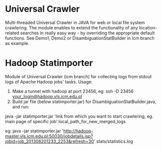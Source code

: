 Universal Crawler
=======

Multi-threaded Universal Crawler in JAVA for web or local file system crawlering. The module enables to extend the functionality of any location-related searches in really easy way - by overriding the appropriate default functions.
See Demo1, Demo2 or DisambiguationStatBuilder in icm branch as example.


Hadoop Statimporter
=======

Module of Universal Crawler (icm branch) for collecting logs from stdout logs of Apache Hadoop jobs' tasks.
Usage:

1. Make a tunnel with hadoop at port 23456, eg:
ssh -D 23456 your_login@hadoop.vls.icm.edu.pl
2. Build jar file (below statimporter.jar) for DisambiguationStatBuilder.java, and run:

java -jar statimporter.jar 'link from which you want to start crawlering, eg. main page of specific job' local_path_for_new_merged_logs

eg:
java -jar statimporter.jar 'http://hadoop-master.vls.icm.edu.pl:50030/jobdetails.jsp?jobid=job_201308201233_2253&refresh=30' stats/statistics.log
